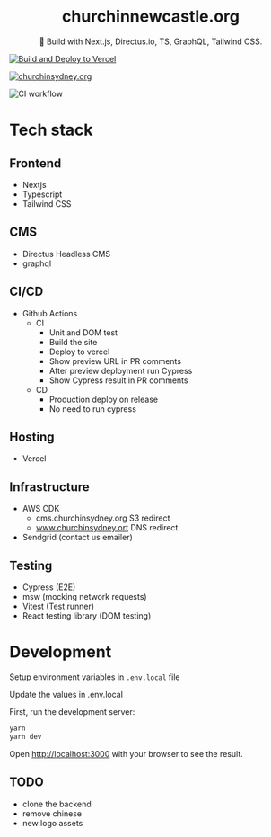 <div align="center">
  <h1>churchinnewcastle.org</h1>
  <p>💠 Build with Next.js, Directus.io, TS, GraphQL, Tailwind CSS.</p>
</div>

[![Build and Deploy to Vercel](https://github.com/churchinsydney/churchinsydney.org/actions/workflows/vercel.yml/badge.svg)](https://github.com/churchinsydney/churchinsydney.org/actions/workflows/vercel.yml)

[![churchinsydney.org](https://img.shields.io/endpoint?url=https://dashboard.cypress.io/badge/simple/413bgh&style=flat&logo=cypress)](https://dashboard.cypress.io/projects/413bgh/runs)

![CI workflow](https://github.com/churchinsydney/churchinsydney.org/actions/workflows/unit-tests.yml/badge.svg)

# Tech stack

## Frontend
- Nextjs
- Typescript
- Tailwind CSS

## CMS
- Directus Headless CMS
- graphql

## CI/CD
- Github Actions
  - CI
    - Unit and DOM test
    - Build the site
    - Deploy to vercel
    - Show preview URL in PR comments
    - After preview deployment run Cypress
    - Show Cypress result in PR comments
  - CD
    - Production deploy on release
    - No need to run cypress
## Hosting
- Vercel

## Infrastructure
- AWS CDK
  - cms.churchinsydney.org S3 redirect
  - www.churchinsydney.ort DNS redirect
- Sendgrid (contact us emailer)

## Testing
- Cypress (E2E)
- msw (mocking network requests)
- Vitest (Test runner)
- React testing library (DOM testing)

# Development

Setup environment variables in `.env.local` file

Update the values in .env.local

First, run the development server:

```bash
yarn
yarn dev
```

Open [http://localhost:3000](http://localhost:3000) with your browser to see the result.

## TODO

* clone the backend
* remove chinese
* new logo assets
